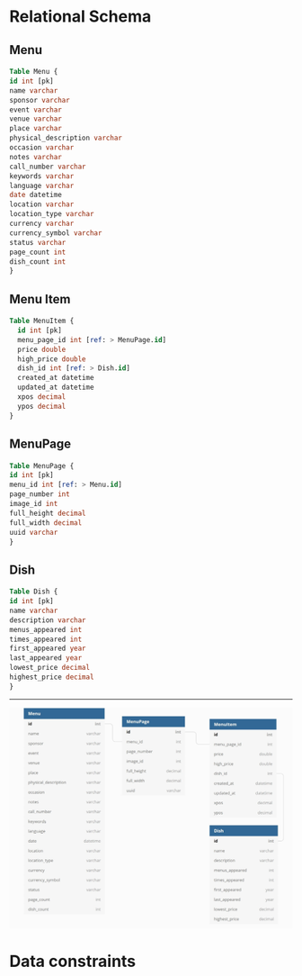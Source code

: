 # Relational Schema

## Menu
``` sql
Table Menu {
id int [pk]
name varchar
sponsor varchar
event varchar
venue varchar
place varchar
physical_description varchar
occasion varchar
notes varchar
call_number varchar
keywords varchar
language varchar
date datetime
location varchar
location_type varchar
currency varchar
currency_symbol varchar
status varchar
page_count int
dish_count int
}
```

## Menu Item
``` sql
Table MenuItem {
  id int [pk]
  menu_page_id int [ref: > MenuPage.id]
  price double
  high_price double
  dish_id int [ref: > Dish.id]
  created_at datetime
  updated_at datetime
  xpos decimal
  ypos decimal
}
```

## MenuPage
```sql
Table MenuPage {
id int [pk]
menu_id int [ref: > Menu.id]
page_number int
image_id int
full_height decimal
full_width decimal
uuid varchar
}
```

## Dish
```sql
Table Dish {
id int [pk]
name varchar
description varchar
menus_appeared int
times_appeared int
first_appeared year
last_appeared year
lowest_price decimal
highest_price decimal
}
```

---

![Relational Schema](./schema.jpg)

# Data constraints
